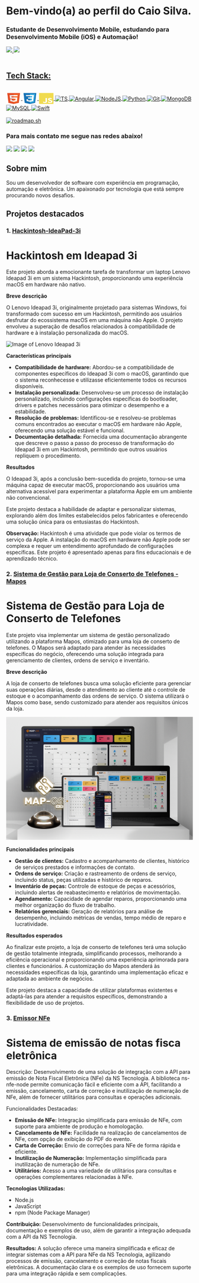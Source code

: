 # Bem-vindo(a) ao perfil do Caio Silva.
###  Estudante de Desenvolvimento Mobile, estudando para Desenvolvimento Mobile (iOS) e Automação!

 <div>
   <a href="https://github.com/MayDayCaio">
   <img height="180em" src="https://github-readme-stats.vercel.app/api?username=MaydayCaio&show_icons=true&theme=dracula&include_all_commits=true&count_private=true"/>
   <img height="180em" src="https://github-readme-stats.vercel.app/api/top-langs/?username=MaydayCaio&layout=compact&langs_count=6&theme=dracula"/>
</div>
    
<div style="display: inline_block"><br>
  <h2>Tech Stack:</h2><br>
  <img align="center" alt="HTML" height="30" width="40" src="https://raw.githubusercontent.com/devicons/devicon/master/icons/html5/html5-original.svg">
  <img align="center" alt="CSS" height="30" width="40" src="https://raw.githubusercontent.com/devicons/devicon/master/icons/css3/css3-original.svg">
  <img align="center" alt="Js" height="30" width="40" src="https://raw.githubusercontent.com/devicons/devicon/master/icons/javascript/javascript-plain.svg">
  <img align="center" alt="TS" height="30" width="40" src="https://cdn.jsdelivr.net/gh/devicons/devicon/icons/typescript/typescript-original.svg">
  <img align="center" alt="Angular" height="30" width="40" src="https://cdn.jsdelivr.net/gh/devicons/devicon@latest/icons/angular/angular-original.svg" />
  <img align="center" alt="NodeJS" height="30" width="40" src="https://cdn.jsdelivr.net/gh/devicons/devicon/icons/nodejs/nodejs-original.svg" />
  <img align="center" alt="Python" height="30" width="40" src="https://cdn.jsdelivr.net/gh/devicons/devicon/icons/python/python-original.svg" />
  <img align="center" alt="Git" height="30" width="40" src="https://cdn.jsdelivr.net/gh/devicons/devicon/icons/git/git-original.svg"/>
  <img align="center" alt="MongoDB" height="30" width="40" src="https://cdn.jsdelivr.net/gh/devicons/devicon@latest/icons/mongodb/mongodb-original.svg" />
  <img align="center" alt="MySQL" height="30" width="40" src="https://cdn.jsdelivr.net/gh/devicons/devicon@latest/icons/mysql/mysql-original.svg"" />
  <img align="center" alt="Swift" height="30" width="40" src="https://cdn.jsdelivr.net/gh/devicons/devicon@latest/icons/swift/swift-original.svg" />
          
</div>
 
<br>
<a href="https://roadmap.sh"><img src="https://roadmap.sh/card/wide/674464055434bf319ad4ec4f?variant=dark" alt="roadmap.sh"/></a>
<br>
 
### Para mais contato me segue nas redes abaixo!
 
<div> 
  <a href="https://instagram.com/mayday_caio" target="_blank"><img src="https://img.shields.io/badge/-Instagram-%23E4405F?style=for-the-badge&logo=instagram&logoColor=white" target="_blank"></a>
 <a href="https://discord.gg/" target="_blank"><img src="https://img.shields.io/badge/Discord-7289DA?style=for-the-badge&logo=discord&logoColor=white" target="_blank"></a> 
  <a href = "mailto:caiofabriciodearaujosilva@gmail.com"><img src="https://img.shields.io/badge/-Gmail-%23333?style=for-the-badge&logo=gmail&logoColor=white" target="_blank"></a>
  <a href="https://api.whatsapp.com/send?phone=+55879881921602&text=Olá Caio Silva, estou entrando em contato a respeito de "><img src="https://img.shields.io/badge/WhatsApp-25D366?style=for-the-badge&logo=whatsapp&logoColor=white" target="_blank"></a>
 
</div>



## Sobre mim

Sou um desenvolvedor de software com experiência em programação, automação e eletrônica. Um apaixonado por tecnologia que está sempre procurando novos desafios.

## Projetos destacados

### 1. [Hackintosh-IdeaPad-3i](https://github.com/MayDayCaio/EFI-Hackintosh-ideapad-3i)

# Hackintosh em Ideapad 3i

Este projeto aborda a emocionante tarefa de transformar um laptop Lenovo Ideapad 3i em um sistema Hackintosh, proporcionando uma experiência macOS em hardware não nativo.

**Breve descrição**

O Lenovo Ideapad 3i, originalmente projetado para sistemas Windows, foi transformado com sucesso em um Hackintosh, permitindo aos usuários desfrutar do ecossistema macOS em uma máquina não Apple. O projeto envolveu a superação de desafios relacionados à compatibilidade de hardware e à instalação personalizada do macOS.

![Image of Lenovo Ideapad 3i](https://preview.redd.it/ventura-success-for-lenovo-ideapad-3-15ill05-v0-gtuhjbsk2w0a1.jpg?width=1080&crop=smart&auto=webp&s=f451f8ead723fe37c8f2ead4d65ea6c2dde75a22)

**Características principais**

* **Compatibilidade de hardware:** Abordou-se a compatibilidade de componentes específicos do Ideapad 3i com o macOS, garantindo que o sistema reconhecesse e utilizasse eficientemente todos os recursos disponíveis.
* **Instalação personalizada:** Desenvolveu-se um processo de instalação personalizado, incluindo configurações específicas do bootloader, drivers e patches necessários para otimizar o desempenho e a estabilidade.
* **Resolução de problemas:** Identificou-se e resolveu-se problemas comuns encontrados ao executar o macOS em hardware não Apple, oferecendo uma solução estável e funcional.
* **Documentação detalhada:** Fornecida uma documentação abrangente que descreve o passo a passo do processo de transformação do Ideapad 3i em um Hackintosh, permitindo que outros usuários repliquem o procedimento.

**Resultados**

O Ideapad 3i, após a conclusão bem-sucedida do projeto, tornou-se uma máquina capaz de executar macOS, proporcionando aos usuários uma alternativa acessível para experimentar a plataforma Apple em um ambiente não convencional.

Este projeto destaca a habilidade de adaptar e personalizar sistemas, explorando além dos limites estabelecidos pelos fabricantes e oferecendo uma solução única para os entusiastas do Hackintosh.

**Observação:** Hackintosh é uma atividade que pode violar os termos de serviço da Apple. A instalação do macOS em hardware não Apple pode ser complexa e requer um entendimento aprofundado de configurações específicas. Este projeto é apresentado apenas para fins educacionais e de aprendizado técnico.

### 2. [Sistema de Gestão para Loja de Conserto de Telefones - Mapos](https://github.com/RamonSilva20/mapos)

# Sistema de Gestão para Loja de Conserto de Telefones

Este projeto visa implementar um sistema de gestão personalizado utilizando a plataforma Mapos, otimizado para uma loja de conserto de telefones. O Mapos será adaptado para atender às necessidades específicas do negócio, oferecendo uma solução integrada para gerenciamento de clientes, ordens de serviço e inventário.

**Breve descrição**

A loja de conserto de telefones busca uma solução eficiente para gerenciar suas operações diárias, desde o atendimento ao cliente até o controle de estoque e o acompanhamento das ordens de serviço. O sistema utilizará o Mapos como base, sendo customizado para atender aos requisitos únicos da loja.

![Image of Sistema de Gestão para Loja de Conserto de Telefones](https://raw.githubusercontent.com/RamonSilva20/mapos/master/docs/dashboard.png)

**Funcionalidades principais**

* **Gestão de clientes:** Cadastro e acompanhamento de clientes, histórico de serviços prestados e informações de contato.
* **Ordens de serviço:** Criação e rastreamento de ordens de serviço, incluindo status, peças utilizadas e histórico de reparos.
* **Inventário de peças:** Controle de estoque de peças e acessórios, incluindo alertas de reabastecimento e relatórios de movimentação.
* **Agendamento:** Capacidade de agendar reparos, proporcionando uma melhor organização do fluxo de trabalho.
* **Relatórios gerenciais:** Geração de relatórios para análise de desempenho, incluindo métricas de vendas, tempo médio de reparo e lucratividade.

**Resultados esperados**

Ao finalizar este projeto, a loja de conserto de telefones terá uma solução de gestão totalmente integrada, simplificando processos, melhorando a eficiência operacional e proporcionando uma experiência aprimorada para clientes e funcionários. A customização do Mapos atenderá às necessidades específicas da loja, garantindo uma implementação eficaz e adaptada ao ambiente de negócios.

Este projeto destaca a capacidade de utilizar plataformas existentes e adaptá-las para atender a requisitos específicos, demonstrando a flexibilidade de uso de projetos.

### 3. [Emissor NFe](https://github.com/MayDayCaio/Emissor-NFe)

# Sistema de emissão de notas fisca eletrônica 

Descrição:
Desenvolvimento de uma solução de integração com a API para emissão de Nota Fiscal Eletrônica (NFe) da NS Tecnologia. A biblioteca ns-nfe-node permite comunicação fácil e eficiente com a API, facilitando a emissão, cancelamento, carta de correção e inutilização de numeração de NFe, além de fornecer utilitários para consultas e operações adicionais.

Funcionalidades Destacadas:

* **Emissão de NFe:** Integração simplificada para emissão de NFe, com suporte para ambiente de produção e homologação.
* **Cancelamento de NFe:** Facilidade na realização de cancelamentos de NFe, com opção de exibição do PDF do evento.
* **Carta de Correção:** Envio de correções para NFe de forma rápida e eficiente.
* **Inutilização de Numeração:** Implementação simplificada para inutilização de numeração de NFe.
* **Utilitários:** Acesso a uma variedade de utilitários para consultas e operações complementares relacionadas à NFe.
  
**Tecnologias Utilizadas:**

* Node.js 
* JavaScript 
* npm (Node Package Manager)

**Contribuição:**
Desenvolvimento de funcionalidades principais, documentação e exemplos de uso, além de garantir a integração adequada com a API da NS Tecnologia.

**Resultados:**
A solução oferece uma maneira simplificada e eficaz de integrar sistemas com a API para NFe da NS Tecnologia, agilizando processos de emissão, cancelamento e correção de notas fiscais eletrônicas. A documentação clara e os exemplos de uso fornecem suporte para uma integração rápida e sem complicações.

